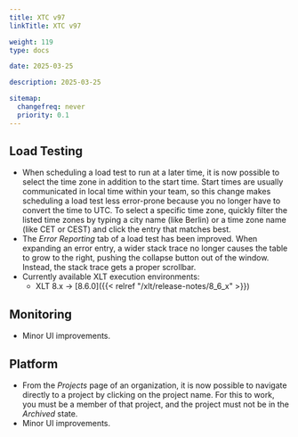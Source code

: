 ```yaml
---
title: XTC v97
linkTitle: XTC v97

weight: 119
type: docs

date: 2025-03-25

description: 2025-03-25

sitemap:
  changefreq: never
  priority: 0.1
---
```


## Load Testing

* When scheduling a load test to run at a later time, it is now possible to select the time zone in addition to the start time. Start times are usually communicated in local time within your team, so this change makes scheduling a load test less error-prone because you no longer have to convert the time to UTC. To select a specific time zone, quickly filter the listed time zones by typing a city name (like Berlin) or a time zone name (like CET or CEST) and click the entry that matches best.
* The *Error Reporting* tab of a load test has been improved. When expanding an error entry, a wider stack trace no longer causes the table to grow to the right, pushing the collapse button out of the window. Instead, the stack trace gets a proper scrollbar.
* Currently available XLT execution environments:
    * XLT 8.x → [8.6.0]({{< relref "/xlt/release-notes/8_6_x" >}})


## Monitoring

* Minor UI improvements.


## Platform

* From the *Projects* page of an organization, it is now possible to navigate directly to a project by clicking on the project name. For this to work, you must be a member of that project, and the project must not be in the *Archived* state.
* Minor UI improvements.
